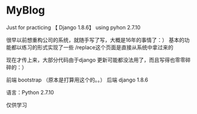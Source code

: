 # MyBlog
Just for practicing 【 Django 1.8.6】  using pyhon 2.7.10

很早以前想重构公司的系统，就随手写了写，大概是16年的事情了：）
基本的功能都以练习的形式实现了一些
/replace这个页面是直接从系统中拿过来的

现在才传上来，大部分代码由于django 更新可能都没法用了，而且写得也零零碎碎的：）

前端  bootstrap   （原本是打算用这个的。。）
后端  django 1.8.6

语言：Python 2.7.10

仅供学习
